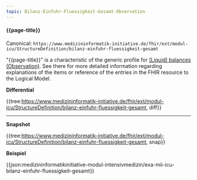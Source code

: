 ```yaml
---
topic: Bilanz-Einfuhr-Fluessigkeit-Gesamt-Observation
---
```

#### {{page-title}}

Canonical:
```https://www.medizininformatik-initiative.de/fhir/ext/modul-icu/StructureDefinition/bilanz-einfuhr-fluessigkeit-gesamt```

"{{page-title}}" is a characteristic of the generic profile for [(Liquid) balances (Observation)](https://www.medizininformatik-initiative.de/fhir/ext/modul-icu/StructureDefinition/bilanz). See there for more detailed information regarding explanations of the items or reference of the entries in the FHIR resource to the Logical Model.

**Differential**

{{tree:https://www.medizininformatik-initiative.de/fhir/ext/modul-icu/StructureDefinition/bilanz-einfuhr-fluessigkeit-gesamt, diff}}

---

**Snapshot**

{{tree:https://www.medizininformatik-initiative.de/fhir/ext/modul-icu/StructureDefinition/bilanz-einfuhr-fluessigkeit-gesamt, snap}}

**Beispiel**

{{json:medizininformatikinitiative-modul-intensivmedizin/exa-mii-icu-bilanz-einfuhr-fluessigkeit-gesamt}}
